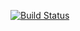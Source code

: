 [![Build Status](http://localhost:8080/buildStatus/icon?job=testing-playground-perso%2Fmain)](http://localhost:8080/job/testing-playground-perso/job/main/)
